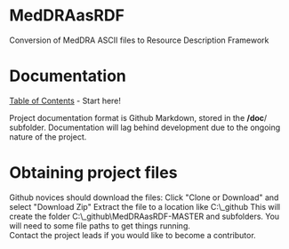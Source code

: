 # MedDRAasRDF
Conversion of MedDRA ASCII files to Resource Description Framework

# Documentation
[Table of Contents](doc/TableOfContents.md) - Start here! 

Project documentation format is Github Markdown, stored in the **/doc**/ subfolder. Documentation will lag behind development due to the ongoing nature of the project.

# Obtaining project files
Github novices should download the files: 
Click "Clone or Download" and select "Download Zip"
Extract the file to a location like  C:\\_github
This will create the folder C:\\_github\\MedDRAasRDF-MASTER and subfolders. You will need to some file paths to get things running.   
Contact the project leads if you would like to become a contributor.

